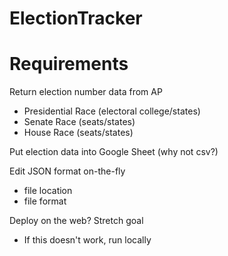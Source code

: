 # ElectionTracker

# Requirements

Return election number data from AP
 - Presidential Race (electoral college/states)
 - Senate Race (seats/states)
 - House Race (seats/states)

Put election data into Google Sheet (why not csv?)

Edit JSON format on-the-fly
 - file location
 - file format

Deploy on the web? Stretch goal
 - If this doesn't work, run locally